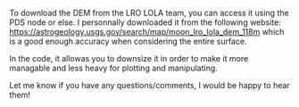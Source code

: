 To download the DEM from the LRO LOLA team, you can access it using the PDS node or else. 
I personnally downloaded it from the following website: https://astrogeology.usgs.gov/search/map/moon_lro_lola_dem_118m
which is a good enough accuracy when considering the entire surface. 

In the code, it allowas you to downsize it in order to make it more managable and less heavy for plotting and manipulating. 


Let me know if you have any questions/comments, I would be happy to hear them! 
